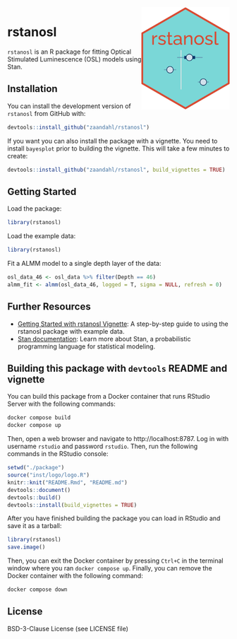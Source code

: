 


<img src="man/figures/logo.png" alt="rstanosl Hex Sticker" width="200" align="right"/>

# rstanosl

`rstanosl` is an R package for fitting Optical Stimulated Luminescence (OSL) models using Stan.

## Installation

You can install the development version of `rstanosl` from GitHub with:


```r
devtools::install_github("zaandahl/rstanosl")
```

If you want you can also install the package with a vignette. You need to install `bayesplot` prior to building the vignette. This will take a few minutes to create:


```r
devtools::install_github("zaandahl/rstanosl", build_vignettes = TRUE)
```

## Getting Started

Load the package:


```r
library(rstanosl)
```

Load the example data:


```r
library(rstanosl)
```

Fit a ALMM model to a single depth layer of the data:


```r
osl_data_46 <- osl_data %>% filter(Depth == 46)
almm_fit <- almm(osl_data_46, logged = T, sigma = NULL, refresh = 0)
```

## Further Resources

- [Getting Started with rstanosl Vignette](link-to-vignette): A step-by-step guide to using the rstanosl package with example data.
- [Stan documentation](https://mc-stan.org/users/documentation/): Learn more about Stan, a probabilistic programming language for statistical modeling.

## Building this package with `devtools` README and vignette

You can build this package from a Docker container that runs RStudio Server with the following commands:


```bash
docker compose build
docker compose up
```

Then, open a web browser and navigate to http://localhost:8787. Log in with username `rstudio` and password `rstudio`. Then, run the following commands in the RStudio console:


```r
setwd("./package")
source("inst/logo/logo.R")
knitr::knit("README.Rmd", "README.md")
devtools::document()
devtools::build()
devtools::install(build_vignettes = TRUE)
```

After you have finished building the package you can load in RStudio and save it as a tarball:


```r
library(rstanosl)
save.image()
```

Then, you can exit the Docker container by pressing `Ctrl+C` in the terminal window where you ran `docker compose up`. Finally, you can remove the Docker container with the following command:


```bash
docker compose down
```


## License

BSD-3-Clause License (see LICENSE file)
